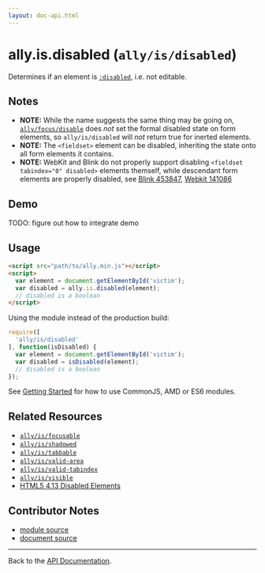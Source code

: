 ```yaml
---
layout: doc-api.html
---
```


# ally.is.disabled (`ally/is/disabled`)

Determines if an element is [`:disabled`](https://developer.mozilla.org/en-US/docs/Web/CSS/%3Adisabled), i.e. not editable.


## Notes

* **NOTE:** While the name suggests the same thing may be going on, [`ally/focus/disable`](../focus/disable) does *not* set the formal disabled state on form elements, so `ally/is/disabled` will *not* return true for inerted elements.
* **NOTE:** The `<fieldset>` element can be disabled, inheriting the state onto all form elements it contains.
* **NOTE:** WebKit and Blink do not properly support disabling `<fieldset tabindex="0" disabled>` elements themself, while descendant form elements are properly disabled, see [Blink 453847](https://code.google.com/p/chromium/issues/detail?id=453847), [Webkit 141086](https://bugs.webkit.org/show_bug.cgi?id=141086)


## Demo

TODO: figure out how to integrate demo


## Usage

```html
<script src="path/to/ally.min.js"></script>
<script>
  var element = document.getElementById('victim');
  var disabled = ally.is.disabled(element);
  // disabled is a boolean
</script>
```

Using the module instead of the production build:

```js
require([
  'ally/is/disabled'
], function(isDisabled) {
  var element = document.getElementById('victim');
  var disabled = isDisabled(element);
  // disabled is a boolean
});
```

See [Getting Started](../../getting-started.md) for how to use CommonJS, AMD or ES6 modules.


## Related Resources

* [`ally/is/focusable`](focusable.md)
* [`ally/is/shadowed`](shadowed.md)
* [`ally/is/tabbable`](tabbable.md)
* [`ally/is/valid-area`](valid-area.md)
* [`ally/is/valid-tabindex`](valid-tabindex.md)
* [`ally/is/visible`](visible.md)
* [HTML5 4.13 Disabled Elements](http://www.w3.org/TR/html5/disabled-elements.html#disabled-elements)


## Contributor Notes

* [module source](https://github.com/medialize/ally.js/blob/build-modules/src/is/disabled.js)
* [document source](https://github.com/medialize/ally.js/blob/build-modules/docs/api/is/disabled.md)


---

Back to the [API Documentation](../README.md).

